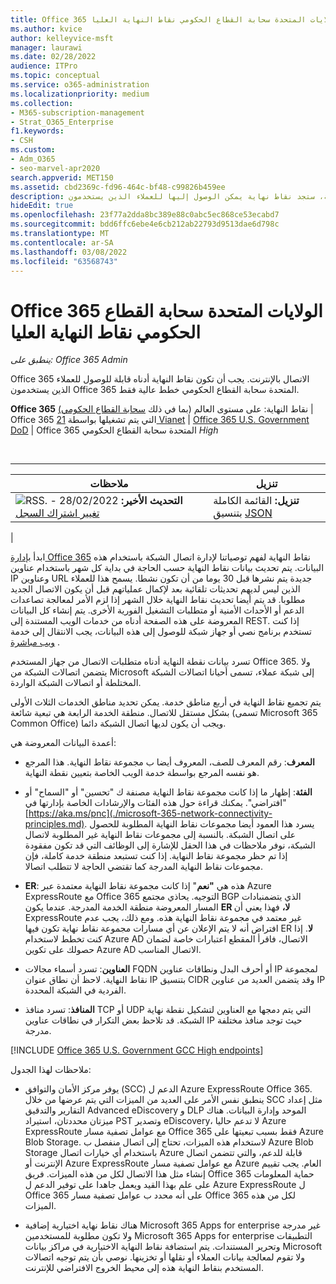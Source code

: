 ```yaml
---
title: Office 365 الولايات المتحدة سحابة القطاع الحكومي نقاط النهاية العليا
ms.author: kvice
author: kelleyvice-msft
manager: laurawi
ms.date: 02/28/2022
audience: ITPro
ms.topic: conceptual
ms.service: o365-administration
ms.localizationpriority: medium
ms.collection:
- M365-subscription-management
- Strat_O365_Enterprise
f1.keywords:
- CSH
ms.custom:
- Adm_O365
- seo-marvel-apr2020
search.appverid: MET150
ms.assetid: cbd2369c-fd96-464c-bf48-c99826b459ee
description: في هذه المقالة، ستجد نقاط نهاية يمكن الوصول إليها للعملاء الذين يستخدمون Office 365 المتحدة سحابة القطاع الحكومي عالية المستوى.
hideEdit: true
ms.openlocfilehash: 23f77a2dda8bc389e88c0abc5ec868ce53ecabd7
ms.sourcegitcommit: bdd6ffc6ebe4e6cb212ab22793d9513dae6d798c
ms.translationtype: MT
ms.contentlocale: ar-SA
ms.lasthandoff: 03/08/2022
ms.locfileid: "63568743"
---
```

# <a name="office-365-us-government-gcc-high-endpoints"></a>Office 365 الولايات المتحدة سحابة القطاع الحكومي نقاط النهاية العليا

*ينطبق على: Office 365 Admin*

Office 365 الاتصال بالإنترنت. يجب أن تكون نقاط النهاية أدناه قابلة للوصول للعملاء الذين يستخدمون Office 365 المتحدة سحابة القطاع الحكومي خطط عالية فقط.
  
 **Office 365** نقاط النهاية: على مستوى العالم (بما في ذلك [سحابة القطاع الحكومي)](urls-and-ip-address-ranges.md) \| Office 365 التي يتم تشغيلها بواسطة [21 Vianet](urls-and-ip-address-ranges-21vianet.md) \| [Office 365 U.S. Government DoD](microsoft-365-u-s-government-dod-endpoints.md) \| Office 365 المتحدة سحابة القطاع الحكومي *High*

<br>

****

|ملاحظات|تنزيل|
|---|---|
|**التحديث الأخير:** 28/02/2022 - ![RSS.](../media/5dc6bb29-25db-4f44-9580-77c735492c4b.png) [تغيير اشتراك السجل](https://endpoints.office.com/version/USGOVGCCHigh?allversions=true&format=rss&clientrequestid=b10c5ed1-bad1-445f-b386-b919946339a7)|**تنزيل:** القائمة الكاملة بتنسيق [JSON](https://endpoints.office.com/endpoints/USGOVGCCHigh?clientrequestid=b10c5ed1-bad1-445f-b386-b919946339a7)|
|

 ابدأ [بإدارة Office 365](managing-office-365-endpoints.md) نقاط النهاية لفهم توصياتنا لإدارة اتصال الشبكة باستخدام هذه البيانات. يتم تحديث بيانات نقاط النهاية حسب الحاجة في بداية كل شهر باستخدام عناوين IP وعناوين URL جديدة يتم نشرها قبل 30 يوما من أن تكون نشطا. يسمح هذا للعملاء الذين ليس لديهم تحديثات تلقائية بعد لإكمال عملياتهم قبل أن يكون الاتصال الجديد مطلوبا. قد يتم أيضا تحديث نقاط النهاية خلال الشهر إذا لزم الأمر لمعالجة تصاعدات الدعم أو الأحداث الأمنية أو متطلبات التشغيل الفورية الأخرى. يتم إنشاء كل البيانات المعروضة على هذه الصفحة أدناه من خدمات الويب المستندة إلى REST. إذا كنت تستخدم برنامج نصي أو جهاز شبكة للوصول إلى هذه البيانات، يجب الانتقال إلى خدمة [ويب مباشرة](microsoft-365-ip-web-service.md) .

تسرد بيانات نقطة النهاية أدناه متطلبات الاتصال من جهاز المستخدم Office 365. ولا يتضمن اتصالات الشبكة من Microsoft إلى شبكة عملاء، تسمى أحيانا اتصالات الشبكة المختلطة أو اتصالات الشبكة الواردة.

يتم تجميع نقاط النهاية في أربع مناطق خدمة. يمكن تحديد مناطق الخدمات الثلاث الأولى بشكل مستقل للاتصال. منطقة الخدمة الرابعة هي تبعية شائعة (تسمى Microsoft 365 Common Office) ويجب أن يكون لديها اتصال الشبكة دائما.

أعمدة البيانات المعروضة هي:

- **المعرف**: رقم المعرف للصف، المعروف أيضا ب مجموعة نقاط النهاية. هذا المرجع هو نفسه المرجع بواسطة خدمة الويب الخاصة بتعيين نقطة النهاية.

- **الفئة**: إظهار ما إذا كانت مجموعة نقاط النهاية مصنفة ك "تحسين" أو "السماح" أو "افتراضي". يمكنك قراءة حول هذه الفئات والإرشادات الخاصة بإدارتها في [https://aka.ms/pnc](./microsoft-365-network-connectivity-principles.md). يسرد هذا العمود أيضا مجموعات نقاط النهاية المطلوبة للحصول على اتصال الشبكة. بالنسبة إلى مجموعات نقاط النهاية غير المطلوبة لاتصال الشبكة، نوفر ملاحظات في هذا الحقل للإشارة إلى الوظائف التي قد تكون مفقودة إذا تم حظر مجموعة نقاط النهاية. إذا كنت تستبعد منطقة خدمة كاملة، فإن مجموعات نقاط النهاية المدرجة كما تقتضي الحاجة لا تتطلب اتصالا.

- **ER**: هذه هي **"نعم**" إذا كانت مجموعة نقاط النهاية معتمدة عبر Azure ExpressRoute مع Office 365 التوجيه. يحاذي مجتمع BGP الذي يتضمنبادات المسار المعروضة منطقة الخدمة المدرجة. عندما يكون **ER لا،** فهذا يعني أن ExpressRoute غير معتمد في مجموعة نقاط النهاية هذه. ومع ذلك، يجب عدم افتراض أنه لا يتم الإعلان عن أي مسارات مجموعة نقاط نهاية تكون فيها ER **لا**. إذا كنت تخطط لاستخدام Azure AD الاتصال، فاقرأ المقطع اعتبارات خاصة [](/azure/active-directory/hybrid/reference-connect-instances#microsoft-azure-government) لضمان حصولك على تكوين Azure AD الاتصال المناسب.

- **العناوين**: تسرد أسماء مجالات FQDN أو أحرف البدل ونطاقات عناوين IP لمجموعة نقاط النهاية. لاحظ أن نطاق عنوان IP بتنسيق CIDR وقد يتضمن العديد من عناوين IP الفردية في الشبكة المحددة.

- **المنافذ**: تسرد منافذ TCP أو UDP التي يتم دمجها مع العناوين لتشكيل نقطة نهاية الشبكة. قد تلاحظ بعض التكرار في نطاقات عناوين IP حيث توجد منافذ مختلفة مدرجة.

[!INCLUDE [Office 365 U.S. Government GCC High endpoints](../includes/office-365-u.s.-government-gcc-high-endpoints.md)]

ملاحظات لهذا الجدول:

- يوفر مركز الأمان والتوافق (SCC) الدعم ل Azure ExpressRoute Office 365. ينطبق نفس الأمر على العديد من الميزات التي يتم عرضها من خلال SCC مثل إعداد التقارير والتدقيق Advanced eDiscovery و DLP الموحد وإدارة البيانات. هناك ميزتان محددتان، استيراد PST وتصدير eDiscovery، لا تدعم حاليا Azure ExpressRoute مع عوامل تصفية مسار Office 365 فقط بسبب تبعيتها على Azure Blob Storage. لاستخدام هذه الميزات، تحتاج إلى اتصال منفصل ب Azure Blob Storage باستخدام أي خيارات اتصال Azure قابلة للدعم، والتي تتضمن اتصال الإنترنت أو Azure ExpressRoute مع عوامل تصفية مسار Azure العام. يجب تقييم إنشاء مثل هذا الاتصال لكل من هذه الميزات. فريق Office 365 حماية المعلومات على علم بهذا القيد ويعمل جاهدا على توفير الدعم ل Azure ExpressRoute ل Office 365 على أنه محدد ب عوامل تصفية مسار Office 365 لكل من هذه الميزات.

- هناك نقاط نهاية اختيارية إضافية Microsoft 365 Apps for enterprise غير مدرجة ولا تكون مطلوبة للمستخدمين Microsoft 365 Apps for enterprise التطبيقات وتحرير المستندات. يتم استضافة نقاط النهاية الاختيارية في مراكز بيانات Microsoft ولا تقوم لمعالجة بيانات العملاء أو نقلها أو تخزينها. نوصي بأن يتم توجيه اتصالات المستخدم بنقاط النهاية هذه إلى محيط الخروج الافتراضي للإنترنت.
